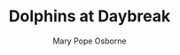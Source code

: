 ---
tag: 📚Book
title: "Dolphins at Daybreak"
author: [Mary Pope Osborne]
category: [Juvenile Fiction]
isbn: 0375894268 9780375894268
cover: http://books.google.com/books/content?id=M8ocOGKBNhAC&printsec=frontcover&img=1&zoom=1&edge=curl&source=gbs_api
status: unread
Location: Physical
---